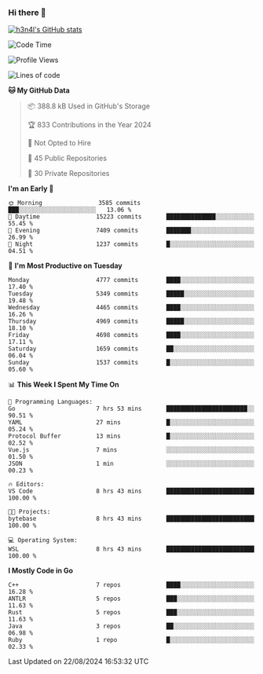 ### Hi there 👋

[![h3n4l's GitHub stats](https://github-readme-stats.vercel.app/api?username=h3n4l&count_private=true&show_icons=true&theme=radical)](https://github.com/h3n4l/github-readme-stats)

<!--START_SECTION:waka-->
![Code Time](http://img.shields.io/badge/Code%20Time-1%2C910%20hrs%2055%20mins-blue)

![Profile Views](http://img.shields.io/badge/Profile%20Views-1-blue)

![Lines of code](https://img.shields.io/badge/From%20Hello%20World%20I%27ve%20Written-10.8%20million%20lines%20of%20code-blue)

**🐱 My GitHub Data** 

> 📦 388.8 kB Used in GitHub's Storage 
 > 
> 🏆 833 Contributions in the Year 2024
 > 
> 🚫 Not Opted to Hire
 > 
> 📜 45 Public Repositories 
 > 
> 🔑 30 Private Repositories 
 > 
**I'm an Early 🐤** 

```text
🌞 Morning                3585 commits        ███░░░░░░░░░░░░░░░░░░░░░░   13.06 % 
🌆 Daytime                15223 commits       ██████████████░░░░░░░░░░░   55.45 % 
🌃 Evening                7409 commits        ███████░░░░░░░░░░░░░░░░░░   26.99 % 
🌙 Night                  1237 commits        █░░░░░░░░░░░░░░░░░░░░░░░░   04.51 % 
```
📅 **I'm Most Productive on Tuesday** 

```text
Monday                   4777 commits        ████░░░░░░░░░░░░░░░░░░░░░   17.40 % 
Tuesday                  5349 commits        █████░░░░░░░░░░░░░░░░░░░░   19.48 % 
Wednesday                4465 commits        ████░░░░░░░░░░░░░░░░░░░░░   16.26 % 
Thursday                 4969 commits        █████░░░░░░░░░░░░░░░░░░░░   18.10 % 
Friday                   4698 commits        ████░░░░░░░░░░░░░░░░░░░░░   17.11 % 
Saturday                 1659 commits        ██░░░░░░░░░░░░░░░░░░░░░░░   06.04 % 
Sunday                   1537 commits        █░░░░░░░░░░░░░░░░░░░░░░░░   05.60 % 
```


📊 **This Week I Spent My Time On** 

```text
💬 Programming Languages: 
Go                       7 hrs 53 mins       ███████████████████████░░   90.51 % 
YAML                     27 mins             █░░░░░░░░░░░░░░░░░░░░░░░░   05.24 % 
Protocol Buffer          13 mins             █░░░░░░░░░░░░░░░░░░░░░░░░   02.52 % 
Vue.js                   7 mins              ░░░░░░░░░░░░░░░░░░░░░░░░░   01.50 % 
JSON                     1 min               ░░░░░░░░░░░░░░░░░░░░░░░░░   00.23 % 

🔥 Editors: 
VS Code                  8 hrs 43 mins       █████████████████████████   100.00 % 

🐱‍💻 Projects: 
bytebase                 8 hrs 43 mins       █████████████████████████   100.00 % 

💻 Operating System: 
WSL                      8 hrs 43 mins       █████████████████████████   100.00 % 
```

**I Mostly Code in Go** 

```text
C++                      7 repos             ████░░░░░░░░░░░░░░░░░░░░░   16.28 % 
ANTLR                    5 repos             ███░░░░░░░░░░░░░░░░░░░░░░   11.63 % 
Rust                     5 repos             ███░░░░░░░░░░░░░░░░░░░░░░   11.63 % 
Java                     3 repos             ██░░░░░░░░░░░░░░░░░░░░░░░   06.98 % 
Ruby                     1 repo              █░░░░░░░░░░░░░░░░░░░░░░░░   02.33 % 
```




 Last Updated on 22/08/2024 16:53:32 UTC
<!--END_SECTION:waka-->

